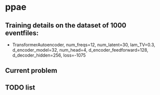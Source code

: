 # ppae

## Training details on the dataset of 1000 eventfiles:
- TransformerAutoencoder, num_freqs=12, num_latent=30, lam_TV=0.3, d_encoder_model=32, num_head=4, d_encoder_feedforward=128, d_decoder_hidden=256, loss=-1075 

## Current problem

## TODO list

